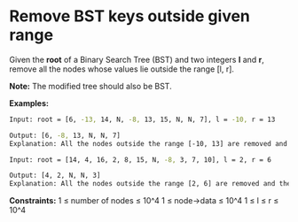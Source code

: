 # Remove BST keys outside given range

Given the **root** of a Binary Search Tree (BST) and two integers **l** and **r**, remove all the nodes whose values lie outside the range [l, r].

**Note:** The modified tree should also be BST.

**Examples:**

```bash
Input: root = [6, -13, 14, N, -8, 13, 15, N, N, 7], l = -10, r = 13

Output: [6, -8, 13, N, N, 7]
Explanation: All the nodes outside the range [-10, 13] are removed and the modified tree is a valid BST.
```

```bash
Input: root = [14, 4, 16, 2, 8, 15, N, -8, 3, 7, 10], l = 2, r = 6

Output: [4, 2, N, N, 3]
Explanation: All the nodes outside the range [2, 6] are removed and the modified tree is a valid BST.
```

**Constraints:**
1 ≤ number of nodes ≤ 10^4
1 ≤ node->data ≤ 10^4
1 ≤ l ≤ r ≤ 10^4

